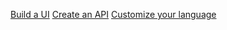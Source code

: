 <a class="box box-light" href="#/guides/graphical.md">Build a UI</a>
<a class="box box-light" href="#/guides/api.md">Create an API</a>
<a class="box box-light" href="#/guides/custom-language.md">Customize your language</a>

<!--a class="box box-light" href="#/guides/desktop.md">Build a Desktop App</a-->